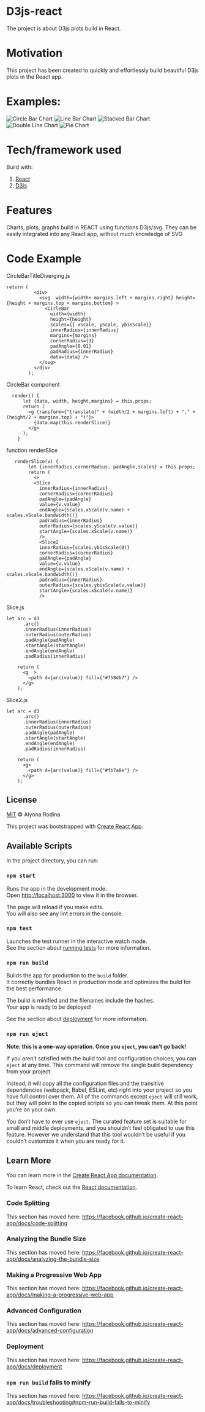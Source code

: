 # D3js-react
The project is about D3js plots build in React.

# Motivation
This project has been created to quickly and effortlessly build beautiful D3js plots in the React app.


# Examples:
![Circle Bar Chart](/public/CircleBarChart.png?raw=true)
![Line Bar Chart](/public/LineBarChart.png?raw=true)
![Stacked Bar Chart](/public/StackedBarChart.png?raw=true)
![Double Line Chart](/public/DoubleLine.png?raw=true)
![Pie Chart](/public/PieChart.png?raw=true)

# Tech/framework used
Build with:
   1. [React](https://github.com/facebook/react)
   2. [D3js](https://github.com/d3/d3)

# Features

Charts, plots, graphs build in REACT using functions D3js/svg. 
They can be easily integrated into any React app, without much knowledge of SVG

# Code Example

CircleBarTitleDiverging.js

```
return (
          <div>
            <svg  width={width+ margins.left + margins.right} height={height + margins.top + margins.bottom} >
              <CirleBar
                width={width}
                height={height}
                scales={{ xScale, yScale, ybisScale}}
                innerRadius={innerRadius}
                margins={margins}
                cornerRadius={3}
                padAngle={0.01}
                padRadius={innerRadius}
                data={data} />
            </svg>
          </div> 
        );
```
CircleBar component

```
  render() {
      let {data, width, height,margins} = this.props;
      return (
        <g transform={"translate(" + (width/2 + margins.left) + "," + (height/2 + margins.top) + ")"}>
          {data.map(this.renderSlice)}
        </g>
      );
    }
```

function renderSlice
```
   renderSlice(v) {
        let {innerRadius,cornerRadius, padAngle,scales} = this.props;
        return (
          <>
          <Slice
            innerRadius={innerRadius}
            cornerRadius={cornerRadius}
            padAngle={padAngle}
            value={v.value}
            endAngle={scales.xScale(v.name) + scales.xScale.bandwidth()}
            padradius={innerRadius}
            outerRadius={scales.yScale(v.value)}
            startAngle={scales.xScale(v.name)}
            />
            <Slice2
            innerRadius={scales.ybisScale(0)}
            cornerRadius={cornerRadius}
            padAngle={padAngle}
            value={v.value}
            endAngle={scales.xScale(v.name) + scales.xScale.bandwidth()}
            padradius={innerRadius}
            outerRadius={scales.ybisScale(v.value)}
            startAngle={scales.xScale(v.name)}
            />
```
Slice.js
```
let arc = d3
      .arc()
      .innerRadius(innerRadius)
      .outerRadius(outerRadius)
      .padAngle(padAngle)
      .startAngle(startAngle)
      .endAngle(endAngle)
      .padRadius(innerRadius)
    
    return (
      <g  >
        <path d={arc(value)} fill={"#758db7"} />
      </g>
    );
```
Slice2.js
```
let arc = d3
      .arc()
      .innerRadius(innerRadius)
      .outerRadius(outerRadius)
      .padAngle(padAngle)
      .startAngle(startAngle)
      .endAngle(endAngle)
      .padRadius(innerRadius)
    
    return (
      <g>
        <path d={arc(value)} fill={"#fb7a8e"} />
      </g>
    );
```

## License
[MIT](https://choosealicense.com/licenses/mit/) © Alyona Rodina





This project was bootstrapped with [Create React App](https://github.com/facebook/create-react-app).

## Available Scripts

In the project directory, you can run:

### `npm start`

Runs the app in the development mode.<br />
Open [http://localhost:3000](http://localhost:3000) to view it in the browser.

The page will reload if you make edits.<br />
You will also see any lint errors in the console.

### `npm test`

Launches the test runner in the interactive watch mode.<br />
See the section about [running tests](https://facebook.github.io/create-react-app/docs/running-tests) for more information.

### `npm run build`

Builds the app for production to the `build` folder.<br />
It correctly bundles React in production mode and optimizes the build for the best performance.

The build is minified and the filenames include the hashes.<br />
Your app is ready to be deployed!

See the section about [deployment](https://facebook.github.io/create-react-app/docs/deployment) for more information.

### `npm run eject`

**Note: this is a one-way operation. Once you `eject`, you can’t go back!**

If you aren’t satisfied with the build tool and configuration choices, you can `eject` at any time. This command will remove the single build dependency from your project.

Instead, it will copy all the configuration files and the transitive dependencies (webpack, Babel, ESLint, etc) right into your project so you have full control over them. All of the commands except `eject` will still work, but they will point to the copied scripts so you can tweak them. At this point you’re on your own.

You don’t have to ever use `eject`. The curated feature set is suitable for small and middle deployments, and you shouldn’t feel obligated to use this feature. However we understand that this tool wouldn’t be useful if you couldn’t customize it when you are ready for it.

## Learn More

You can learn more in the [Create React App documentation](https://facebook.github.io/create-react-app/docs/getting-started).

To learn React, check out the [React documentation](https://reactjs.org/).

### Code Splitting

This section has moved here: https://facebook.github.io/create-react-app/docs/code-splitting

### Analyzing the Bundle Size

This section has moved here: https://facebook.github.io/create-react-app/docs/analyzing-the-bundle-size

### Making a Progressive Web App

This section has moved here: https://facebook.github.io/create-react-app/docs/making-a-progressive-web-app

### Advanced Configuration

This section has moved here: https://facebook.github.io/create-react-app/docs/advanced-configuration

### Deployment

This section has moved here: https://facebook.github.io/create-react-app/docs/deployment

### `npm run build` fails to minify

This section has moved here: https://facebook.github.io/create-react-app/docs/troubleshooting#npm-run-build-fails-to-minify

